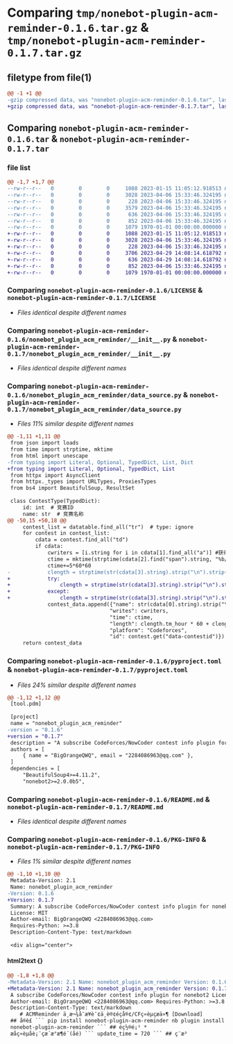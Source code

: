 # Comparing `tmp/nonebot-plugin-acm-reminder-0.1.6.tar.gz` & `tmp/nonebot-plugin-acm-reminder-0.1.7.tar.gz`

## filetype from file(1)

```diff
@@ -1 +1 @@
-gzip compressed data, was "nonebot-plugin-acm-reminder-0.1.6.tar", last modified: Thu Apr  6 15:34:14 2023, max compression
+gzip compressed data, was "nonebot-plugin-acm-reminder-0.1.7.tar", last modified: Sat Apr 29 14:08:23 2023, max compression
```

## Comparing `nonebot-plugin-acm-reminder-0.1.6.tar` & `nonebot-plugin-acm-reminder-0.1.7.tar`

### file list

```diff
@@ -1,7 +1,7 @@
--rw-r--r--   0        0        0     1088 2023-01-15 11:05:12.918513 nonebot-plugin-acm-reminder-0.1.6/LICENSE
--rw-r--r--   0        0        0     3028 2023-04-06 15:33:46.324195 nonebot-plugin-acm-reminder-0.1.6/nonebot_plugin_acm_reminder/__init__.py
--rw-r--r--   0        0        0      228 2023-04-06 15:33:46.324195 nonebot-plugin-acm-reminder-0.1.6/nonebot_plugin_acm_reminder/config.py
--rw-r--r--   0        0        0     3579 2023-04-06 15:33:46.324195 nonebot-plugin-acm-reminder-0.1.6/nonebot_plugin_acm_reminder/data_source.py
--rw-r--r--   0        0        0      636 2023-04-06 15:33:46.324195 nonebot-plugin-acm-reminder-0.1.6/pyproject.toml
--rw-r--r--   0        0        0      852 2023-04-06 15:33:46.324195 nonebot-plugin-acm-reminder-0.1.6/README.md
--rw-r--r--   0        0        0     1079 1970-01-01 00:00:00.000000 nonebot-plugin-acm-reminder-0.1.6/PKG-INFO
+-rw-r--r--   0        0        0     1088 2023-01-15 11:05:12.918513 nonebot-plugin-acm-reminder-0.1.7/LICENSE
+-rw-r--r--   0        0        0     3028 2023-04-06 15:33:46.324195 nonebot-plugin-acm-reminder-0.1.7/nonebot_plugin_acm_reminder/__init__.py
+-rw-r--r--   0        0        0      228 2023-04-06 15:33:46.324195 nonebot-plugin-acm-reminder-0.1.7/nonebot_plugin_acm_reminder/config.py
+-rw-r--r--   0        0        0     3706 2023-04-29 14:08:14.618792 nonebot-plugin-acm-reminder-0.1.7/nonebot_plugin_acm_reminder/data_source.py
+-rw-r--r--   0        0        0      636 2023-04-29 14:08:14.618792 nonebot-plugin-acm-reminder-0.1.7/pyproject.toml
+-rw-r--r--   0        0        0      852 2023-04-06 15:33:46.324195 nonebot-plugin-acm-reminder-0.1.7/README.md
+-rw-r--r--   0        0        0     1079 1970-01-01 00:00:00.000000 nonebot-plugin-acm-reminder-0.1.7/PKG-INFO
```

### Comparing `nonebot-plugin-acm-reminder-0.1.6/LICENSE` & `nonebot-plugin-acm-reminder-0.1.7/LICENSE`

 * *Files identical despite different names*

### Comparing `nonebot-plugin-acm-reminder-0.1.6/nonebot_plugin_acm_reminder/__init__.py` & `nonebot-plugin-acm-reminder-0.1.7/nonebot_plugin_acm_reminder/__init__.py`

 * *Files identical despite different names*

### Comparing `nonebot-plugin-acm-reminder-0.1.6/nonebot_plugin_acm_reminder/data_source.py` & `nonebot-plugin-acm-reminder-0.1.7/nonebot_plugin_acm_reminder/data_source.py`

 * *Files 11% similar despite different names*

```diff
@@ -1,11 +1,11 @@
 from json import loads
 from time import strptime, mktime
 from html import unescape
-from typing import Literal, Optional, TypedDict, List, Dict
+from typing import Literal, Optional, TypedDict, List
 from httpx import AsyncClient
 from httpx._types import URLTypes, ProxiesTypes
 from bs4 import BeautifulSoup, ResultSet
 
 class ContestType(TypedDict):
     id: int  # 竞赛ID
     name: str  # 竞赛名称
@@ -50,15 +50,18 @@
     contest_list = datatable.find_all("tr")  # type: ignore
     for contest in contest_list:
         cdata = contest.find_all("td")
         if cdata:
             cwriters = [i.string for i in cdata[1].find_all("a")] #获得主办方
             ctime = mktime(strptime(cdata[2].find("span").string, "%b/%d/%Y %H:%M")) #获得开始时间戳
             ctime+=5*60*60
-            clength = strptime(str(cdata[3].string).strip("\n").strip(), "%H:%M")
+            try:
+                clength = strptime(str(cdata[3].string).strip("\n").strip(), "%H:%M")
+            except:
+                clength = strptime(str(cdata[3].string).strip("\n").strip(), "%H:%M:%S")
             contest_data.append({"name": str(cdata[0].string).strip("\n").strip(), 
                                 "writes": cwriters, 
                                 "time": ctime, 
                                 "length": clength.tm_hour * 60 + clength.tm_min, 
                                 "platform": "Codeforces", 
                                 "id": contest.get("data-contestid")})
     return contest_data
```

### Comparing `nonebot-plugin-acm-reminder-0.1.6/pyproject.toml` & `nonebot-plugin-acm-reminder-0.1.7/pyproject.toml`

 * *Files 24% similar despite different names*

```diff
@@ -1,12 +1,12 @@
 [tool.pdm]
 
 [project]
 name = "nonebot_plugin_acm_reminder"
-version = "0.1.6"
+version = "0.1.7"
 description = "A subscribe CodeForces/NowCoder contest info plugin for nonebot2"
 authors = [
     { name = "BigOrangeQWQ", email = "2284086963@qq.com" },
 ]
 dependencies = [
     "BeautifulSoup4>=4.11.2",
     "nonebot2>=2.0.0b5",
```

### Comparing `nonebot-plugin-acm-reminder-0.1.6/README.md` & `nonebot-plugin-acm-reminder-0.1.7/README.md`

 * *Files identical despite different names*

### Comparing `nonebot-plugin-acm-reminder-0.1.6/PKG-INFO` & `nonebot-plugin-acm-reminder-0.1.7/PKG-INFO`

 * *Files 1% similar despite different names*

```diff
@@ -1,10 +1,10 @@
 Metadata-Version: 2.1
 Name: nonebot_plugin_acm_reminder
-Version: 0.1.6
+Version: 0.1.7
 Summary: A subscribe CodeForces/NowCoder contest info plugin for nonebot2
 License: MIT
 Author-email: BigOrangeQWQ <2284086963@qq.com>
 Requires-Python: >=3.8
 Description-Content-Type: text/markdown
 
 <div align="center">
```

#### html2text {}

```diff
@@ -1,8 +1,8 @@
-Metadata-Version: 2.1 Name: nonebot_plugin_acm_reminder Version: 0.1.6 Summary:
+Metadata-Version: 2.1 Name: nonebot_plugin_acm_reminder Version: 0.1.7 Summary:
 A subscribe CodeForces/NowCoder contest info plugin for nonebot2 License: MIT
 Author-email: BigOrangeQWQ <2284086963@qq.com> Requires-Python: >=3.8
 Description-Content-Type: text/markdown
    # ACMReminder ä¸æ¬¾å¯æ¥è¯¢ä¸è®¢éçå®¢/CFç«èµçæä»¶ [Download]
 ## å®è£ ``` pip install nonebot-plugin-acm-reminder nb plugin install
 nonebot-plugin-acm-reminder ``` ## éç½®é¡¹ *
 æåç«èµåè¡¨çæ´æ°æ¶é´(åé) ``` update_time = 720 ``` ## ç¨æ³
```

